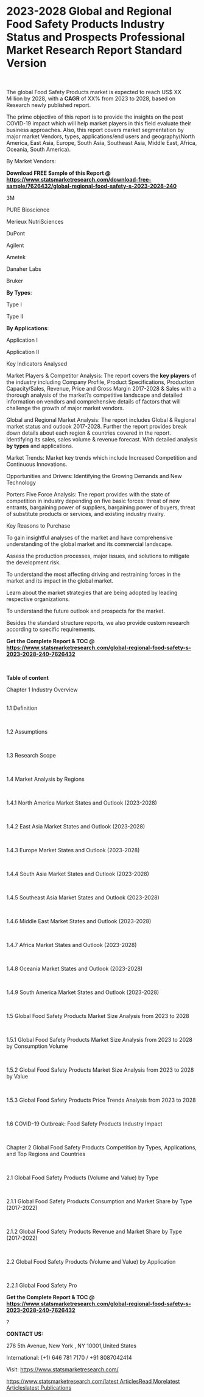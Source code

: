 <h1>2023-2028 Global and Regional Food Safety Products Industry Status and Prospects Professional Market Research Report Standard Version</h1><br/><p>The global Food Safety Products market is expected to reach US$ XX Million by 2028, with a <strong>CAGR</strong> of XX% from 2023 to 2028, based on Research newly published report.</p>
 
 
 
 <p>The prime objective of this report is to provide the insights on the post COVID-19 impact which will help market players in this field evaluate their business approaches. Also, this report covers market segmentation by major market Vendors, types, applications/end users and geography(North America, East Asia, Europe, South Asia, Southeast Asia, Middle East, Africa, Oceania, South America).</p>
 
 
 
 <p>By Market Vendors:</p>
 
 
 
 <p><strong>Download FREE Sample of this Report @ <a href="https://www.statsmarketresearch.com/download-free-sample/7626432/global-regional-food-safety-s-2023-2028-240">https://www.statsmarketresearch.com/download-free-sample/7626432/global-regional-food-safety-s-2023-2028-240</a></strong></p>
 
 
 
 <p>3M</p>
 
 
 
 <p>PURE Bioscience</p>
 
 
 
 <p>Merieux NutriSciences</p>
 
 
 
 <p>DuPont</p>
 
 
 
 <p>Agilent</p>
 
 
 
 <p>Ametek</p>
 
 
 
 <p>Danaher Labs</p>
 
 
 
 <p>Bruker</p>
 
 
 
 <p><strong>By Types</strong>:</p>
 
 
 
 <p>Type I</p>
 
 
 
 <p>Type II</p>
 
 
 
 <p><strong><strong>By Applications</strong></strong>:</p>
 
 
 
 <p>Application I</p>
 
 
 
 <p>Application II</p>
 
 
 
 <p>Key Indicators Analysed</p>
 
 
 
 <p>Market Players & Competitor Analysis: The report covers the <strong>key players</strong> of the industry including Company Profile, Product Specifications, Production Capacity/Sales, Revenue, Price and Gross Margin 2017-2028 & Sales with a thorough analysis of the market?s competitive landscape and detailed information on vendors and comprehensive details of factors that will challenge the growth of major market vendors.</p>
 
 
 
 <p>Global and Regional Market Analysis: The report includes Global & Regional market status and outlook 2017-2028. Further the report provides break down details about each region & countries covered in the report. Identifying its sales, sales volume & revenue forecast. With detailed analysis <strong>by types</strong> and applications.</p>
 
 
 
 <p>Market Trends: Market key trends which include Increased Competition and Continuous Innovations.</p>
 
 
 
 <p>Opportunities and Drivers: Identifying the Growing Demands and New Technology</p>
 
 
 
 <p>Porters Five Force Analysis: The report provides with the state of competition in industry depending on five basic forces: threat of new entrants, bargaining power of suppliers, bargaining power of buyers, threat of substitute products or services, and existing industry rivalry.</p>
 
 
 
 <p>Key Reasons to Purchase</p>
 
 
 
 <p>To gain insightful analyses of the market and have comprehensive understanding of the global market and its commercial landscape.</p>
 
 
 
 <p>Assess the production processes, major issues, and solutions to mitigate the development risk.</p>
 
 
 
 <p>To understand the most affecting driving and restraining forces in the market and its impact in the global market.</p>
 
 
 
 <p>Learn about the market strategies that are being adopted by leading respective organizations.</p>
 
 
 
 <p>To understand the future outlook and prospects for the market.</p>
 
 
 
 <p>Besides the standard structure reports, we also provide custom research according to specific requirements.</p>
 
 
 
 <div><b>Get the Complete Report & TOC @ <a href="https://www.statsmarketresearch.com/global-regional-food-safety-s-2023-2028-240-7626432">https://www.statsmarketresearch.com/global-regional-food-safety-s-2023-2028-240-7626432</a></b></div>
 
 
 
 <p><br />
 
 <b>Table of content</b></p>
 
 
 
 <p>Chapter 1 Industry Overview<br />
 
 <br />
 
 1.1 Definition<br />
 
 <br />
 
 1.2 Assumptions<br />
 
 <br />
 
 1.3 Research Scope<br />
 
 <br />
 
 1.4 Market Analysis by Regions<br />
 
 <br />
 
 1.4.1 North America Market States and Outlook (2023-2028)<br />
 
 <br />
 
 1.4.2 East Asia Market States and Outlook (2023-2028)<br />
 
 <br />
 
 1.4.3 Europe Market States and Outlook (2023-2028)<br />
 
 <br />
 
 1.4.4 South Asia Market States and Outlook (2023-2028)<br />
 
 <br />
 
 1.4.5 Southeast Asia Market States and Outlook (2023-2028)<br />
 
 <br />
 
 1.4.6 Middle East Market States and Outlook (2023-2028)<br />
 
 <br />
 
 1.4.7 Africa Market States and Outlook (2023-2028)<br />
 
 <br />
 
 1.4.8 Oceania Market States and Outlook (2023-2028)<br />
 
 <br />
 
 1.4.9 South America Market States and Outlook (2023-2028)<br />
 
 <br />
 
 1.5 Global Food Safety Products Market Size Analysis from 2023 to 2028<br />
 
 <br />
 
 1.5.1 Global Food Safety Products Market Size Analysis from 2023 to 2028 by Consumption Volume<br />
 
 <br />
 
 1.5.2 Global Food Safety Products Market Size Analysis from 2023 to 2028 by Value<br />
 
 <br />
 
 1.5.3 Global Food Safety Products Price Trends Analysis from 2023 to 2028<br />
 
 <br />
 
 1.6 COVID-19 Outbreak: Food Safety Products Industry Impact<br />
 
 <br />
 
 Chapter 2 Global Food Safety Products Competition by Types, Applications, and Top Regions and Countries<br />
 
 <br />
 
 2.1 Global Food Safety Products (Volume and Value) by Type<br />
 
 <br />
 
 2.1.1 Global Food Safety Products Consumption and Market Share by Type (2017-2022)<br />
 
 <br />
 
 2.1.2 Global Food Safety Products Revenue and Market Share by Type (2017-2022)<br />
 
 <br />
 
 2.2 Global Food Safety Products (Volume and Value) by Application<br />
 
 <br />
 
 2.2.1 Global Food Safety Pro</p>
 
 
 
 <div><b>Get the Complete Report & TOC @ <a href="https://www.statsmarketresearch.com/global-regional-food-safety-s-2023-2028-240-7626432">https://www.statsmarketresearch.com/global-regional-food-safety-s-2023-2028-240-7626432</a></b></div>
 
 
 
 <p>? </p>
 
 
 
 <p><b>CONTACT US:</b><br />
 
 276 5th Avenue, New York , NY 10001,United States<br />
 
 International: (+1) 646 781 7170 / +91 8087042414<br />
 
 Visit: <a href="https://www.statsmarketresearch.com/">https://www.statsmarketresearch.com/</a><br />
 
 <a href="https://gyeongbokgung.com">https://www.statsmarketresearch.com/</a><a href="https://hallyeomaritime.com">latest Articles</a><a href="https://jingwansa.com">Read More</a><a href="https://nguoiviet.jp/">latest Articles</a><a href="https://www.intelmarketresearch.com/">latest Publications</a></p>